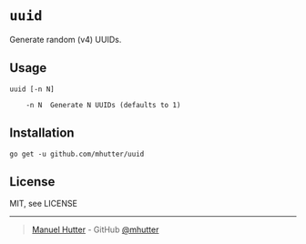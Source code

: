 # `uuid`

Generate random (v4) UUIDs.

## Usage

    uuid [-n N]

        -n N  Generate N UUIDs (defaults to 1)


## Installation

    go get -u github.com/mhutter/uuid


## License

MIT, see LICENSE

---

> [Manuel Hutter](https://hutter.io) - GitHub [@mhutter](https://github.com)
